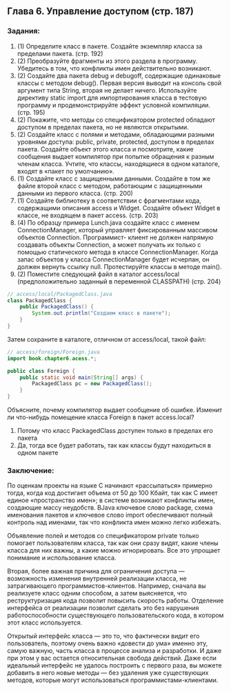 ## Глава 6. Управление доступом (стр. 187)
### Задания:
1. (1) Определите класс в пакете. Создайте экземпляр класса за пределами пакета. (стр. 192)
2. (2) Преобразуйте фрагменты из этого раздела в программу. Убедитесь в том, что конфликты имен действительно возникают.
3. (2) Создайте два пакета debug и debugoff, содержащие одинаковые классы с методом debug(). Первая версия выводит на консоль свой аргумент типа String, вторая не делает ничего. Используйте директиву static import для импортирования класса в тестовую программу и продемонстрируйте эффект условной компиляции. (стр. 195)
4. (2) Покажите, что методы со спецификатором protected обладают доступом в пределах пакета, но не являются открытыми.
5. (2) Создайте класс с полями и методами, обладающими разными уровнями доступа: public, private, protected, доступом в пределах пакета. Создайте объект этого класса и посмотрите, какие сообщения выдает компилятор при попытке обращения к разным членам класса. Учтите, что классы, находящиеся в одном каталоге, входят в «пакет по умолчанию».
6. (1) Создайте класс с защищенными данными. Создайте в том же файле второй класс с методом, работающим с защищенными данными из первого класса. (стр. 200)
7. (1) Создайте библиотеку в соответствии с фрагментами кода, содержащими описания access и Widget. Создайте объект Widget в классе, не входящем в пакет access. (стр. 203)
8. (4) По образцу примера Lunch.java создайте класс с именем ConnectionManager, который управляет фиксированным массивом объектов Connection. Программист- клиент не должен напрямую создавать объекты Connection, а может получать их только с помощью статического метода в классе ConnectionManager. Когда запас объектов у класса ConnectionManager будет исчерпан, он должен вернуть ссылку null. Протестируйте классы в методе main().
9. (2) Поместите следующий файл в каталог access/local (предположительно заданный в переменной CLASSPATH) (стр. 204)

```java
// access/local/PackagedClass.java
class PackagedClass {
    public PackagedClass() {
        System.out.println("Coздаем класс в пакете");
    }
}
```
Затем сохраните в каталоге, отличном от access/local, такой файл:
```java
// access/foreign/Foreign.java
import book.chapter6.acess.*;

public class Foreign {
    public static void main(String[] args) {
        PackagedClass pc = new PackagedClass();
    }
}
```
Объясните, почему компилятор выдает сообщение об ошибке. Изменит ли что-нибудь помещение класса Foreign в пакет access.local?
1. Потому что класс PackagedClass доступен только в пределах его пакета
2. Да, тогда все будет работать, так как классы будут находиться в одном пакете

### Заключение:
По оценкам проекты на языке С начинают «рассыпаться» примерно тогда, когда код достигает объема от 50 до 100 Кбайт, так как С имеет единое «пространство имен»; в системе возникают конфликты имен, создающие массу неудобств. BJava ключевое слово package, схема именования пакетов и ключевое слово import обеспечивают полный контроль над именами, так что конфликта имен можно легко избежать.

Объявление полей и методов со спецификатором private только помогает пользователям класса, так как они сразу видят, какие члены класса для них важны, а какие можно игнорировать. Все это упрощает понимание и использование класса.

Вторая, более важная причина для ограничения доступа — возможность изменения внутренней реализации класса, не затрагивающего программистов-клиентов. Например, сначала вы реализуете класс одним способом, а затем выясняется, что реструктуризация кода позволит повысить скорость работы. Отделение интерфейса от реализации позволит сделать это без нарушения работоспособности существующего пользовательского кода, в котором этот класс используется.

Открытый интерфейс класса — это то, что фактически видит его пользователь, поэтому очень важно «довести до ума» именно эту, самую важную, часть класса в процессе анализа и разработки. И даже при этом у вас остается относительная свобода действий. Даже если идеальный интерфейс не удалось построить с первого раза, вы можете добавить в него новые методы — без удаления уже существующих методов, которые могут использоваться программистами-клиентами.